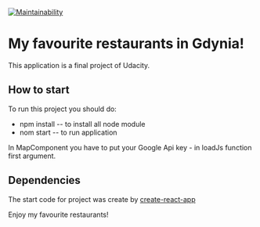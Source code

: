 [![Maintainability](https://api.codeclimate.com/v1/badges/2e91372a84d9a8da0ba4/maintainability)](https://codeclimate.com/github/annrogal/NeighboborhoodMap/maintainability)

# My favourite restaurants in Gdynia!

This application is a final project of Udacity.

## How to start
To run this project you should do:
* npm install  -- to install all node module
* nom start -- to run application

In MapComponent you have to put your Google Api key - in loadJs function first argument.

## Dependencies
The start code for project was create by [create-react-app](https://github.com/facebook/create-react-app)


Enjoy my favourite restaurants!
